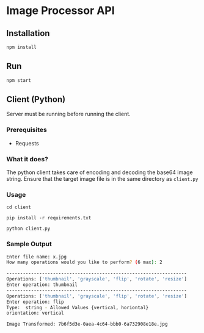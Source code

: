 # Image Processor API

## Installation
```bash
npm install
```

## Run
```bash
npm start
```

## Client (Python)
Server must be running before running the client.

### Prerequisites
- Requests

### What it does?
The python client takes care of encoding and decoding the base64 image string. Ensure that the target image file is in the same directory as `client.py`


### Usage

```
cd client

pip install -r requirements.txt

python client.py

```

### Sample Output
```bash
Enter file name: x.jpg
How many operations would you like to perform? (6 max): 2

------------------------------------------------------------------
Operations: ['thumbnail', 'grayscale', 'flip', 'rotate', 'resize']
Enter operation: thumbnail
------------------------------------------------------------------
Operations: ['thumbnail', 'grayscale', 'flip', 'rotate', 'resize']
Enter operation: flip
Type:  string - Allowed Values {vertical, horiontal}
orientation: vertical

Image Transformed: 7b6f5d3e-0aea-4c64-bbb0-6a732908e18e.jpg
```